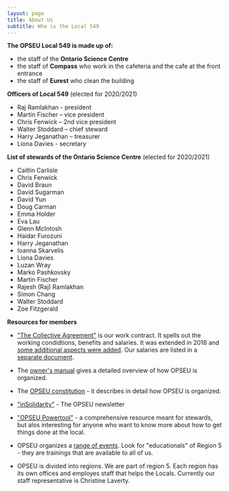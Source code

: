 ```yaml
---
layout: page
title: About Us
subtitle: Who is the Local 549
---
```


**The OPSEU Local 549 is made up of:**
- the staff of the **Ontario Science Centre**
- the staff of **Compass** who work in the cafeteria and the cafe at the front entrance
- the staff of **Eurest** who clean the building

**Officers of Local 549** (elected for 2020/2021)
- Raj Ramlakhan - president
- Martin Fischer – vice president
- Chris Fenwick – 2nd vice president
- Walter Stoddard – chief steward
- Harry Jeganathan – treasurer
- Liona Davies - secretary
 
**List of stewards of the Ontario Science Centre** (elected for 2020/2021)
- Caitlin Carlisle
- Chris Fenwick
- David Braun
- David Sugarman
- David Yun
- Doug Carman
- Emma Holder
- Eva Lau
- Glenn McIntosh
- Haidar Furozuni
- Harry Jeganathan
- Ioanna Skarvelis
- Liona Davies
- Luzan Wray
- Marko Pashkovsky
- Martin Fischer
- Rajesh (Raj) Ramlakhan
- Simon Chang
- Walter Stoddard
- Zoe Fitzgerald

**Resources for members**

- ["The Collective Agreement"](https://opseu.org/wp-content/uploads/2016/06/2015-2017_opseu_central_unified_agreement_-_final.pdf) is our work contract. It spells out the working condidtions, benefits and salaries. It was extended in 2018 and [some additional aspects were added](https://opseu.org/wp-content/uploads/2018/05/2018-2021_ops_unified_extension_agreement.pdf). Our salaries are listed in a [separate document](https://opseu.org/wp-content/uploads/2019/05/copy_of_opseu_salary_schedule_2017-2021_unified_send.pdf).

- The [owner's manual](https://opseu.org/information/owners-manual/12067/) gives a detailed overview of how OPSEU is organized.

- The [OPSEU constitution](https://opseu.org/information/tools-and-resources/ontario-public-service-employees-union-constitution-2019/92827/) - it describes in detail how OPSEU is organized.

- ["inSolidarity"](https://opseu.org/solidarity/) - The OPSEU newsletter

- ["OPSEU Powertool"](https://opseu.org/wp-content/uploads/2015/04/2015-04_en_powertool.pdf) - a comprehensive resource meant for stewards, but alos interesting for anyone who want to know more about how to get things done at the local. 

- OPSEU organizes a [range of events](https://opseu.org/events/). Look for "educationals" of Region 5 - they are trainings that are available to all of us.

- OPSEU is divided into regions. We are part of region 5. Each region has its own offices and employes staff that helps the Locals. Currently our staff representative is Christine Laverty. 


